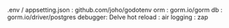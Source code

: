 .env / appsetting.json : github.com/joho/godotenv
orm : gorm.io/gorm
db : gorm.io/driver/postgres
debugger: Delve
hot reload : air
logging : zap
